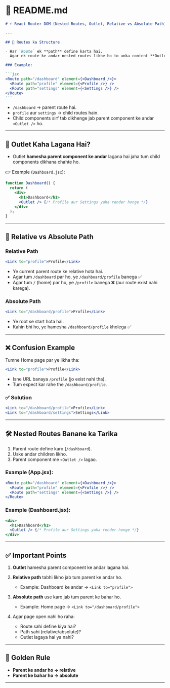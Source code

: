 # 📘 README.md

````markdown
# ⚡ React Router DOM (Nested Routes, Outlet, Relative vs Absolute Path)

---

## 🚀 Routes ka Structure

- Har `Route` ek **path** define karta hai.
- Agar ek route ke andar nested routes likhe ho to unka content **Outlet** ke andar render hota hai.

### Example:

```jsx
<Route path="/dashboard" element={<Dashboard />}>
  <Route path="profile" element={<Profile />} />
  <Route path="settings" element={<Settings />} />
</Route>
```
````

- `/dashboard` → parent route hai.
- `profile` aur `settings` → child routes hain.
- Child components sirf tab dikhenge jab parent component ke andar `<Outlet />` ho.

---

## 🧩 Outlet Kaha Lagana Hai?

- Outlet **hamesha parent component ke andar** lagana hai jaha tum child components dikhana chahte ho.

👉 Example (`Dashboard.jsx`):

```jsx
function Dashboard() {
  return (
    <div>
      <h1>Dashboard</h1>
      <Outlet /> {/* Profile aur Settings yaha render honge */}
    </div>
  );
}
```

---

## 🔗 Relative vs Absolute Path

### Relative Path

```jsx
<Link to="profile">Profile</Link>
```

- Ye current parent route ke relative hota hai.
- Agar tum `/dashboard` par ho, ye `/dashboard/profile` banega ✅
- Agar tum `/` (home) par ho, ye `/profile` banega ❌ (aur route exist nahi karega).

### Absolute Path

```jsx
<Link to="/dashboard/profile">Profile</Link>
```

- Ye root se start hota hai.
- Kahin bhi ho, ye hamesha `/dashboard/profile` kholega ✅

---

## ❌ Confusion Example

Tumne Home page par ye likha tha:

```jsx
<Link to="profile">Profile</Link>
```

- Isne URL banaya `/profile` (jo exist nahi tha).
- Tum expect kar rahe the `/dashboard/profile`.

### ✅ Solution

```jsx
<Link to="/dashboard/profile">Profile</Link>
<Link to="/dashboard/settings">Settings</Link>
```

---

## 🛠 Nested Routes Banane ka Tarika

1. Parent route define karo (`/dashboard`).
2. Uske andar children likho.
3. Parent component me `<Outlet />` lagao.

### Example (App.jsx):

```jsx
<Route path="/dashboard" element={<Dashboard />}>
  <Route path="profile" element={<Profile />} />
  <Route path="settings" element={<Settings />} />
</Route>
```

### Example (Dashboard.jsx):

```jsx
<div>
  <h1>Dashboard</h1>
  <Outlet /> {/* Profile aur Settings yaha render honge */}
</div>
```

---

## ✅ Important Points

1. **Outlet** hamesha parent component ke andar lagana hai.
2. **Relative path** tabhi likho jab tum parent ke andar ho.

   - Example: Dashboard ke andar → `<Link to="profile">`

3. **Absolute path** use karo jab tum parent ke bahar ho.

   - Example: Home page → `<Link to="/dashboard/profile">`

4. Agar page open nahi ho raha:

   - Route sahi define kiya hai?
   - Path sahi (relative/absolute)?
   - Outlet lagaya hai ya nahi?

---

## 🎯 Golden Rule

- **Parent ke andar ho → relative**
- **Parent ke bahar ho → absolute**

---
